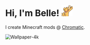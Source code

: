 # Hi, I'm Belle! <img src="assets/wave.webp" width="36px" height="36px"/>
I create Minecraft mods @ [Chromatic](https://github.com/chromaticforge).

<img width="3840" height="2160" alt="Wallpaper-4k" src="https://github.com/user-attachments/assets/6b08037c-41b6-4088-9804-c0e8ff560d6f" />
